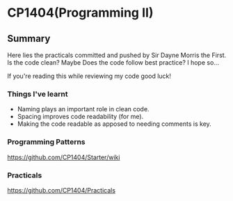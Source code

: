 # CP1404(Programming II)
## Summary

Here lies the practicals committed and pushed by Sir Dayne Morris the First. Is the code clean? Maybe Does the code follow best practice? I hope so... 

If you're reading this while reviewing my code good luck!

### Things I've learnt

- Naming plays an important role in clean code.
- Spacing improves code readability (for me).
- Making the code readable as apposed to needing comments is key.

### Programming Patterns
https://github.com/CP1404/Starter/wiki
### Practicals
https://github.com/CP1404/Practicals